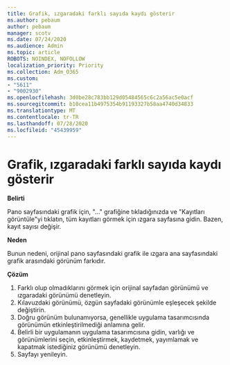 ```yaml
---
title: Grafik, ızgaradaki farklı sayıda kaydı gösterir
ms.author: pebaum
author: pebaum
manager: scotv
ms.date: 07/24/2020
ms.audience: Admin
ms.topic: article
ROBOTS: NOINDEX, NOFOLLOW
localization_priority: Priority
ms.collection: Adm_O365
ms.custom:
- "5611"
- "9002930"
ms.openlocfilehash: 3d0be28c783bb129d05484565c6c2a56ac5e0acf
ms.sourcegitcommit: b10cea11b4975354b91193327b58aa4740d34833
ms.translationtype: MT
ms.contentlocale: tr-TR
ms.lasthandoff: 07/28/2020
ms.locfileid: "45439959"
---
```

# <a name="chart-shows-different-number-of-records-in-grid"></a>Grafik, ızgaradaki farklı sayıda kaydı gösterir

**Belirti**

Pano sayfasındaki grafik için, "..." grafiğine tıkladığınızda ve "Kayıtları görüntüle"yi tıklatın, tüm kayıtları görmek için ızgara sayfasına gidin. Bazen, kayıt sayısı değişir.

**Neden**

Bunun nedeni, orijinal pano sayfasındaki grafik ile ızgara ana sayfasındaki grafik arasındaki görünüm farkıdır.  

**Çözüm**

1. Farklı olup olmadıklarını görmek için orijinal sayfadan görünümü ve ızgaradaki görünümü denetleyin.
2. Kılavuzdaki görünümü, özgün sayfadaki görünümle eşleşecek şekilde değiştirin.
3. Doğru görünüm bulunamıyorsa, genellikle uygulama tasarımcısında görünümün etkinleştirilmediği anlamına gelir.
4. Belirli bir uygulamanın uygulama tasarımcısına gidin, varlığı ve görünümlerini seçin, etkinleştirmek, kaydetmek, yayımlamak ve kapatmak istediğiniz görünümü denetleyin.
5. Sayfayı yenileyin.